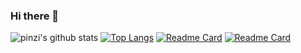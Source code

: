 ### Hi there 👋

<!--
**pinzi/pinzi** is a ✨ _special_ ✨ repository because its `README.md` (this file) appears on your GitHub profile.

Here are some ideas to get you started:

- 🔭 I’m currently working on ...
- 🌱 I’m currently learning ...
- 👯 I’m looking to collaborate on ...
- 🤔 I’m looking for help with ...
- 💬 Ask me about ...
- 📫 How to reach me: ...
- 😄 Pronouns: ...
- ⚡ Fun fact: ...
-->
![pinzi's github stats](https://github-readme-stats.vercel.app/api?username=pinzi&theme=radical&show_icons=true&theme=radical&count_private=true&include_all_commits=true)
[![Top Langs](https://github-readme-stats.vercel.app/api/top-langs/?username=pinzi)](https://github.com/anuraghazra/github-readme-stats)
[![Readme Card](https://github-readme-stats.vercel.app/api/pin/?username=pinzi&repo=Nancy.FixQueryDictionary)](https://github.com/anuraghazra/github-readme-stats?show_owner=true)
[![Readme Card](https://github-readme-stats.vercel.app/api/pin/?username=pinzi&repo=GeTui-PushApi-ServerSDK-V2)](https://github.com/anuraghazra/github-readme-stats?show_owner=true)
